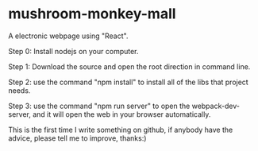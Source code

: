# mushroom-monkey-mall
A electronic webpage using "React".

Step 0: Install nodejs on your computer.

Step 1: Download the source and open the root direction in command line.

Step 2: use the command "npm install" to install all of the libs that project needs.

Step 3: use the command "npm run server" to open the webpack-dev-server, and it will open the web in your browser automatically.

This is the first time I write something on github, if anybody have the advice, please tell me to improve, thanks:)
